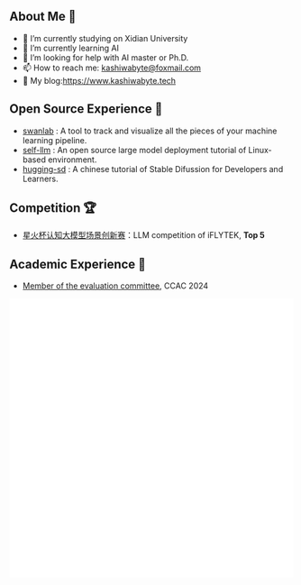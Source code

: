 ## About Me 👋
- 🔭 I’m currently studying on Xidian University
- 🌱 I’m currently learning AI
- 🤔 I’m looking for help with  AI master or Ph.D. 
- 📫 How to reach me: kashiwabyte@foxmail.com
- 🎉 My blog:https://www.kashiwabyte.tech

## Open Source Experience 👯

- [swanlab](https://github.com/SwanHubX/SwanLab) : A tool to track and visualize all the pieces of your machine learning pipeline.
- [self-llm](https://github.com/datawhalechina/self-llm) : An open source large model deployment tutorial of Linux-based environment.
- [hugging-sd](https://github.com/datawhalechina/hugging-sd) : A chinese tutorial of Stable Difussion for Developers and Learners.

## Competition 🏆
- [星火杯认知大模型场景创新赛](http://challenge.xfyun.cn/xinghuo)：LLM competition of iFLYTEK, **Top 5**


## Academic Experience  📖
- [Member of the evaluation committee](http://www.fudan-disc.com/sharedtask/AIDebater24/organizer.html), CCAC 2024


<!--
**KashiwaByte/KashiwaByte** is a ✨ _special_ ✨ repository because its `README.md` (this file) appears on your GitHub profile.

Here are some ideas to get you started:
      
- 🔭 I’m currently working on 西安电子科技大学
- 🌱 I’m currently learning AI（人工智能专业）
- 🤔 I’m looking for help with  AI master
- 📫 How to reach me: qq 471314513
-  My blog:https://www.kashiwabyte.tech
-->

![Metrics](/github-metrics.svg)
